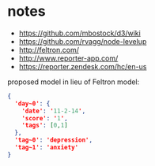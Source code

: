 # notes

+ https://github.com/mbostock/d3/wiki
+ https://github.com/rvagg/node-levelup
+ http://feltron.com/
+ http://www.reporter-app.com/
+ https://reporter.zendesk.com/hc/en-us

proposed model in lieu of Feltron model:
```json
{
  'day~0': {
    'date': '11-2-14',
    'score': '1',
    'tags': [0,1]
  },
  'tag~0': 'depression',
  'tag~1': 'anxiety'
}
```
